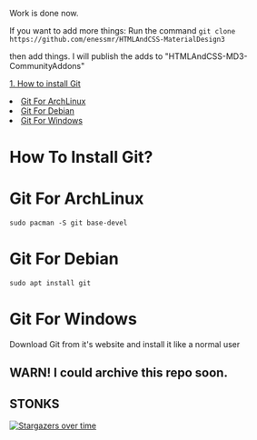 Work is done now.

If you want to add more things:
Run the command  ```git clone https://github.com/enessmr/HTMLAndCSS-MaterialDesign3```

then add things. I will publish the adds to "HTMLAndCSS-MD3-CommunityAddons"

<a href="#How-To-Install-Git">1. How to install Git</a>
<li><a href="#Git-For-ArchLinux">Git For ArchLinux</a></li>
<li><a href="#Git-For-Debian">Git For Debian</a></li>
<li><a href="#Git-For-Windows">Git For Windows</a></li>

# How To Install Git?

# Git For ArchLinux
```sudo pacman -S git base-devel```

# Git For Debian
```sudo apt install git```

# Git For Windows
Download Git from it's website and install it like a normal user

## WARN! I could archive this repo soon.

##                     STONKS
[![Stargazers over time](https://starchart.cc/enessmr/HTMLAndCSS-MaterialDesign3.svg?variant=adaptive)](https://starchart.cc/enessmr/HTMLAndCSS-MaterialDesign3)

